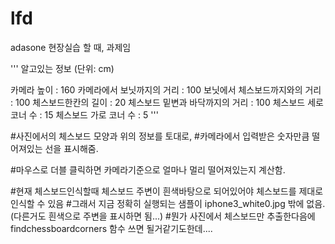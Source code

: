 # lfd
adasone 현장실습 할 때, 과제임


'''
알고있는 정보 (단위: cm)

카메라 높이 : 160
카메라에서 보닛까지의 거리 : 100
보닛에서 체스보드까지와의 거리 : 100
체스보드한칸의 길이 : 20
체스보드 밑변과 바닥까지의 거리 : 100
체스보드 세로 코너 수 : 15
체스보드 가로 코너 수 : 5
'''

#사진에서의 체스보드 모양과 위의 정보를 토대로,
#카메라에서 입력받은 숫자만큼 떨어져있는 선을 표시해줌.

#마우스로 더블 클릭하면 카메라기준으로 얼마나 멀리 떨어져있는지 계산함.



#현재 체스보드인식할때 체스보드 주변이 흰색바탕으로 되어있어야 체스보드를 제대로 인식할 수 있음
#그래서 지금 정확히 실행되는 샘플이 iphone3_white0.jpg 밖에 없음.(다른거도 흰색으로 주변을 표시하면 됨...)
#뭔가 사진에서 체스보드만 추출한다음에 findchessboardcorners 함수 쓰면 될거같기도한데....
